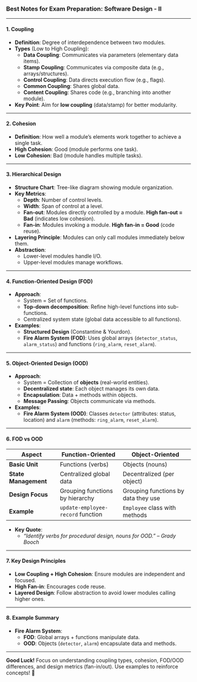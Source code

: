 ### **Best Notes for Exam Preparation: Software Design - II**

---

#### **1. Coupling**  
- **Definition**: Degree of interdependence between two modules.  
- **Types** (Low to High Coupling):  
  - **Data Coupling**: Communicates via parameters (elementary data items).  
  - **Stamp Coupling**: Communicates via composite data (e.g., arrays/structures).  
  - **Control Coupling**: Data directs execution flow (e.g., flags).  
  - **Common Coupling**: Shares global data.  
  - **Content Coupling**: Shares code (e.g., branching into another module).  
- **Key Point**: Aim for **low coupling** (data/stamp) for better modularity.

---

#### **2. Cohesion**  
- **Definition**: How well a module’s elements work together to achieve a single task.  
- **High Cohesion**: Good (module performs one task).  
- **Low Cohesion**: Bad (module handles multiple tasks).  

---

#### **3. Hierarchical Design**  
- **Structure Chart**: Tree-like diagram showing module organization.  
- **Key Metrics**:  
  - **Depth**: Number of control levels.  
  - **Width**: Span of control at a level.  
  - **Fan-out**: Modules directly controlled by a module. **High fan-out = Bad** (indicates low cohesion).  
  - **Fan-in**: Modules invoking a module. **High fan-in = Good** (code reuse).  
- **Layering Principle**: Modules can only call modules immediately below them.  
- **Abstraction**:  
  - Lower-level modules handle I/O.  
  - Upper-level modules manage workflows.  

---

#### **4. Function-Oriented Design (FOD)**  
- **Approach**:  
  - System = Set of functions.  
  - **Top-down decomposition**: Refine high-level functions into sub-functions.  
  - Centralized system state (global data accessible to all functions).  
- **Examples**:  
  - **Structured Design** (Constantine & Yourdon).  
  - **Fire Alarm System (FOD)**: Uses global arrays (`detector_status`, `alarm_status`) and functions (`ring_alarm`, `reset_alarm`).  

---

#### **5. Object-Oriented Design (OOD)**  
- **Approach**:  
  - System = Collection of **objects** (real-world entities).  
  - **Decentralized state**: Each object manages its own data.  
  - **Encapsulation**: Data + methods within objects.  
  - **Message Passing**: Objects communicate via methods.  
- **Examples**:  
  - **Fire Alarm System (OOD)**: Classes `detector` (attributes: status, location) and `alarm` (methods: `ring_alarm`, `reset_alarm`).  

---

#### **6. FOD vs OOD**  
| **Aspect**              | **Function-Oriented**               | **Object-Oriented**                 |  
|-------------------------|-------------------------------------|-------------------------------------|  
| **Basic Unit**           | Functions (verbs)                   | Objects (nouns)                     |  
| **State Management**     | Centralized global data             | Decentralized (per object)          |  
| **Design Focus**         | Grouping functions by hierarchy     | Grouping functions by data they use |  
| **Example**              | `update-employee-record` function   | `Employee` class with methods       |  

- **Key Quote**:  
  - *“Identify verbs for procedural design, nouns for OOD.” – Grady Booch*  

---

#### **7. Key Design Principles**  
- **Low Coupling + High Cohesion**: Ensure modules are independent and focused.  
- **High Fan-in**: Encourages code reuse.  
- **Layered Design**: Follow abstraction to avoid lower modules calling higher ones.  

---

#### **8. Example Summary**  
- **Fire Alarm System**:  
  - **FOD**: Global arrays + functions manipulate data.  
  - **OOD**: Objects (`detector`, `alarm`) encapsulate data and methods.  

---

**Good Luck!** Focus on understanding coupling types, cohesion, FOD/OOD differences, and design metrics (fan-in/out). Use examples to reinforce concepts! 🚀